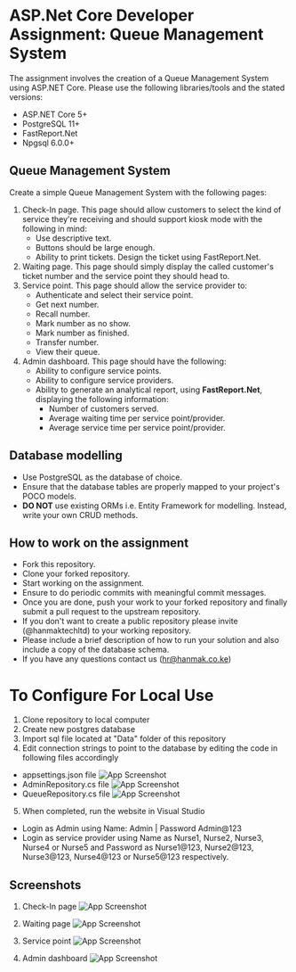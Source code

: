 # ASP.Net Core Developer Assignment: Queue Management System

The assignment involves the creation of a Queue Management System using ASP.NET Core. Please use the following libraries/tools and the stated versions:

- ASP.NET Core 5+
- PostgreSQL 11+
- FastReport.Net
- Npgsql 6.0.0+

## Queue Management System

Create a simple Queue Management System with the following pages:

1. Check-In page. This page should allow customers to select the kind of service they're receiving and should support kiosk mode with the following in mind:
   - Use descriptive text.
   - Buttons should be large enough.
   - Ability to print tickets. Design the ticket using FastReport.Net.
2. Waiting page. This page should simply display the called customer's ticket number and the service point they should head to.
3. Service point. This page should allow the service provider to:
   - Authenticate and select their service point.
   - Get next number.
   - Recall number.
   - Mark number as no show.
   - Mark number as finished.
   - Transfer number.
   - View their queue.
4. Admin dashboard. This page should have the following:
   - Ability to configure service points.
   - Ability to configure service providers.
   - Ability to generate an analytical report, using **FastReport.Net**, displaying the following information:
     - Number of customers served.
     - Average waiting time per service point/provider.
     - Average service time per service point/provider.

## Database modelling

- Use PostgreSQL as the database of choice.
- Ensure that the database tables are properly mapped to your project's POCO models.
- **DO NOT** use existing ORMs i.e. Entity Framework for modelling. Instead, write your own CRUD methods.

## How to work on the assignment

- Fork this repository.
- Clone your forked repository.
- Start working on the assignment.
- Ensure to do periodic commits with meaningful commit messages.
- Once you are done, push your work to your forked repository and finally submit a pull request to the upstream repository.
- If you don't want to create a public repository please invite (@hanmaktechltd) to your working repository.
- Please include a brief description of how to run your solution and also include a copy of the database schema.
- If you have any questions contact us (<hr@hanmak.co.ke>)



# To Configure For Local Use

1. Clone repository to local computer
2. Create new postgres database 
3. Import sql file located at "Data" folder of this repository 
4. Edit connection strings to point to the database by editing the code in following files accordingly
- appsettings.json file
![App Screenshot](https://github.com/mikemathu/aspnetcore-assignment/blob/main/Queue%20Management%20System/Queue%20Management%20System/wwwroot/Screenshots/appsettings%20.json%20connection%20string.PNG)
- AdminRepository.cs file
![App Screenshot](https://github.com/mikemathu/aspnetcore-assignment/blob/main/Queue%20Management%20System/Queue%20Management%20System/wwwroot/Screenshots/Admin%20Repository%20string.PNG)
- QueueRepository.cs file
![App Screenshot](https://github.com/mikemathu/aspnetcore-assignment/blob/main/Queue%20Management%20System/Queue%20Management%20System/wwwroot/Screenshots/Queue%20Repository%20string.PNG)

5. When completed, run the website in Visual Studio
- Login as Admin using Name: Admin | Password Admin@123
- Login as service provider using Name as Nurse1, Nurse2, Nurse3, Nurse4 or Nurse5 and Password as Nurse1@123, Nurse2@123, Nurse3@123, Nurse4@123 or Nurse5@123 respectively.


## Screenshots
1. Check-In page
![App Screenshot](https://github.com/mikemathu/aspnetcore-assignment/blob/main/Queue%20Management%20System/Queue%20Management%20System/wwwroot/Screenshots/Check-In%20page.PNG)


2. Waiting page
![App Screenshot](https://github.com/mikemathu/aspnetcore-assignment/blob/main/Queue%20Management%20System/Queue%20Management%20System/wwwroot/Screenshots/Waiting%20Page.PNG)

3. Service point
![App Screenshot](https://github.com/mikemathu/aspnetcore-assignment/blob/main/Queue%20Management%20System/Queue%20Management%20System/wwwroot/Screenshots/Service%20point.PNG)

4. Admin dashboard
![App Screenshot](https://github.com/mikemathu/aspnetcore-assignment/blob/main/Queue%20Management%20System/Queue%20Management%20System/wwwroot/Screenshots/Admin%20Page.PNG)
